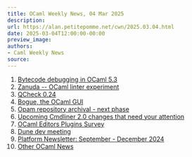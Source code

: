 ```yaml
---
title: OCaml Weekly News, 04 Mar 2025
description:
url: https://alan.petitepomme.net/cwn/2025.03.04.html
date: 2025-03-04T12:00:00-00:00
preview_image:
authors:
- Caml Weekly News
source:
---
```


<ol><li><a href="https://alan.petitepomme.net/cwn/2025.03.04.html#1">Bytecode debugging in OCaml 5.3</a></li><li><a href="https://alan.petitepomme.net/cwn/2025.03.04.html#2">Zanuda -- OCaml linter experiment</a></li><li><a href="https://alan.petitepomme.net/cwn/2025.03.04.html#3">QCheck 0.24</a></li><li><a href="https://alan.petitepomme.net/cwn/2025.03.04.html#4">Bogue, the OCaml GUI</a></li><li><a href="https://alan.petitepomme.net/cwn/2025.03.04.html#5">Opam repository archival - next phase</a></li><li><a href="https://alan.petitepomme.net/cwn/2025.03.04.html#6">Upcoming Cmdliner 2.0 changes that need your attention</a></li><li><a href="https://alan.petitepomme.net/cwn/2025.03.04.html#7">OCaml Editors Plugins Survey</a></li><li><a href="https://alan.petitepomme.net/cwn/2025.03.04.html#8">Dune dev meeting</a></li><li><a href="https://alan.petitepomme.net/cwn/2025.03.04.html#9">Platform Newsletter: September - December 2024</a></li><li><a href="https://alan.petitepomme.net/cwn/2025.03.04.html#10">Other OCaml News</a></li></ol>
